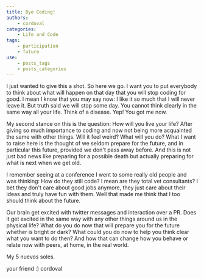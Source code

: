 ```yaml
---
title: Bye Coding!
authors:
    - cordoval
categories:
    - Life and Code
tags:
    - participation
    - future
use:
    - posts_tags
    - posts_categories
---
```


I just wanted to give this a shot. So here we go. I want you to put everybody to think about what will happen on that day that you will stop coding for good. I mean I know that you may say now: I like it so much that I will never leave it. But truth said we will stop some day. You cannot think clearly in the same way all your life. Think of a disease. Yep! You got me now.

 My second stance on this is the question: How will you live your life? After giving so much importance to coding and now not being more acquainted the same with other things. Will it feel weird? What will you do? What I want to raise here is the thought of we seldom prepare for the future, and in particular this future, provided we don't pass away before. And this is not just bad news like preparing for a possible death but actually preparing for what is next when we get old.

 I remember seeing at a conference I went to some really old people and was thinking: How do they still code? I mean are they total vet consultants? I bet they don't care about good jobs anymore, they just care about their ideas and truly have fun with them. Well that made me think that I too should think about the future.

Our brain get excited with twitter messages and interaction over a PR. Does it get excited in the same way with any other things around us in the physical life? What do you do now that will prepare you for the future whether is bright or dark? What could you do now to help you think clear what you want to do then? And how that can change how you behave or relate now with peers, at home, in the real world.

My 5 nuevos soles.

your friend :) cordoval
